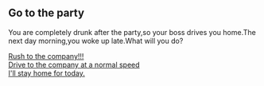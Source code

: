 ## Go to the party  
You are completely drunk after the party,so your boss drives you home.The next day morning,you woke up late.What will you do?

[Rush to the company!!!](deadend-caraccident.md)  
[Drive to the company at a normal speed](forgive.md)  
[I'll stay home for today.](deadend-stayhome.md)  